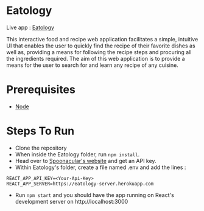 # Eatology
Live app : [Eatology](https://eatology-recipes.herokuapp.com/)

This interactive food and recipe web application facilitates a simple, intuitive UI
that enables the user to quickly find the recipe of their favorite dishes as well as,
providing a means for following the recipe steps and procuring all the ingredients
required. The aim of this web application is to provide a means for the user to
search for and learn any recipe of any cuisine.

# Prerequisites
* [Node](https://nodejs.org/en/)

# Steps To Run
* Clone the repository
* When inside the Eatology folder, run ```npm install```.
* Head over to [Spoonacular's website](https://spoonacular.com/food-api/pricing) and get an API key.
* Within Eatology's folder, create a file named .env and add the lines : 
```
REACT_APP_API_KEY=<Your-Api-Key>
REACT_APP_SERVER=https://eatology-server.herokuapp.com
```
* Run ```npm start``` and you should have the app running on React's development server on http://localhost:3000
